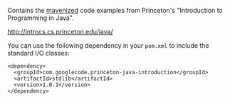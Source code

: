 Contains the [mavenized](http://search.maven.org/#search%7Cga%7C1%7Ca%3A%22introcs%22) code examples from Princeton's "Introduction to Programming in Java".

http://introcs.cs.princeton.edu/java/

You can use the following dependency in your `pom.xml` to include the standard I/O classes:

```
<dependency>
  <groupId>com.googlecode.princeton-java-introduction</groupId>
  <artifactId>stdlib</artifactId>
  <version>1.0.1</version>
</dependency>
```